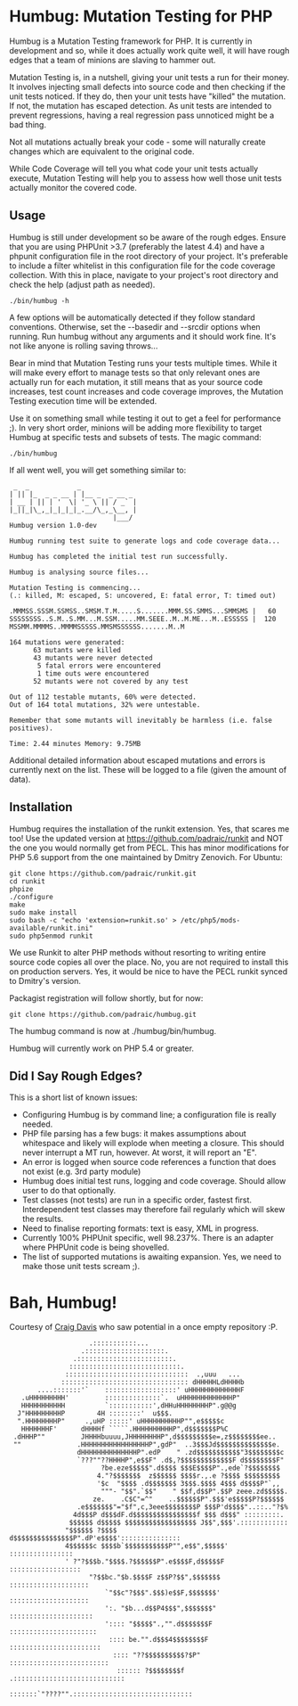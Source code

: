 Humbug: Mutation Testing for PHP
================================

Humbug is a Mutation Testing framework for PHP. It is currently in development and
so, while it does actually work quite well, it will have rough edges that a team
of minions are slaving to hammer out.

Mutation Testing is, in a nutshell, giving your unit tests a run for their money.
It involves injecting small defects into source code and then checking if the unit
tests noticed. If they do, then your unit tests have "killed" the mutation. If not,
the mutation has escaped detection. As unit tests are intended to prevent regressions,
having a real regression pass unnoticed might be a bad thing.

Not all mutations actually break your code - some will naturally create changes
which are equivalent to the original code.

While Code Coverage will tell you what code your unit tests actually execute,
Mutation Testing will help you to assess how well those unit tests actually monitor
the covered code.

Usage
-----

Humbug is still under development so be aware of the rough edges. Ensure that you are
using PHPUnit >3.7 (preferably the latest 4.4) and have a phpunit configuration file
in the root directory of your project. It's preferable to include a filter whitelist
in this configuration file for the code coverage collection. With this in place,
navigate to your project's root directory and check the help (adjust path as needed).

```
./bin/humbug -h
```

A few options will be automatically detected if they follow standard conventions.
Otherwise, set the --basedir and --srcdir options when running. Run humbug without
any arguments and it should work fine. It's not like anyone is rolling saving
throws...

Bear in mind that Mutation Testing runs your tests multiple times. While it will
make every effort to manage tests so that only relevant ones are actually run for
each mutation, it still means that as your source code increases, test count
increases and code coverage improves, the Mutation Testing execution time will
be extended.

Use it on something small while testing it out to get a feel for performance ;).
In very short order, minions will be adding more flexibility to target Humbug at
specific tests and subsets of tests. The magic command:

```
./bin/humbug
```

If all went well, you will get something similar to:

```
 _  _            _              
| || |_  _ _ __ | |__ _  _ __ _ 
| __ | || | '  \| '_ \ || / _` |
|_||_|\_,_|_|_|_|_.__/\_,_\__, |
                          |___/ 
Humbug version 1.0-dev

Humbug running test suite to generate logs and code coverage data...

Humbug has completed the initial test run successfully.

Humbug is analysing source files...

Mutation Testing is commencing...
(.: killed, M: escaped, S: uncovered, E: fatal error, T: timed out)

.MMMSS.SSSM.SSMSS..SMSM.T.M.....S.......MMM.SS.SMMS...SMMSMS |   60
SSSSSSSS..S.M..S.MM...M.SSM.....MM.SEEE..M..M.ME...M..ESSSSS |  120
MSSMM.MMMMS..MMMMSSSSS.MMSMSSSSSS.......M..M

164 mutations were generated:
      63 mutants were killed
      43 mutants were never detected
       5 fatal errors were encountered
       1 time outs were encountered
      52 mutants were not covered by any test

Out of 112 testable mutants, 60% were detected.
Out of 164 total mutations, 32% were untestable.

Remember that some mutants will inevitably be harmless (i.e. false positives).

Time: 2.44 minutes Memory: 9.75MB
```

Additional detailed information about escaped mutations and errors is currently
next on the list. These will be logged to a file (given the amount of data).

Installation
------------

Humbug requires the installation of the runkit extension. Yes, that scares me too!
Use the updated version at https://github.com/padraic/runkit and NOT the one you
would normally get from PECL. This has minor modifications for PHP 5.6 support from
the one maintained by Dmitry Zenovich. For Ubuntu:

```
git clone https://github.com/padraic/runkit.git
cd runkit
phpize
./configure
make
sudo make install
sudo bash -c "echo 'extension=runkit.so' > /etc/php5/mods-available/runkit.ini"
sudo php5enmod runkit
```

We use Runkit to alter PHP methods without resorting to writing entire source code
copies all over the place. No, you are not required to install this on production
servers. Yes, it would be nice to have the PECL runkit synced to Dmitry's version.

Packagist registration will follow shortly, but for now:

```
git clone https://github.com/padraic/humbug.git
```

The humbug command is now at ./humbug/bin/humbug.

Humbug will currently work on PHP 5.4 or greater.


Did I Say Rough Edges?
----------------------

This is a short list of known issues:

* Configuring Humbug is by command line; a configuration file is really needed.
* PHP file parsing has a few bugs: it makes assumptions about whitespace and likely will
explode when meeting a closure. This should never interrupt a MT run, however. At worst, it will report an "E".
* An error is logged when source code references a function that does not exist (e.g. 3rd party module)
* Humbug does initial test runs, logging and code coverage. Should allow user to do that optionally.
* Test classes (not tests) are run in a specific order, fastest first. Interdependent test classes may
therefore fail regularly which will skew the results.
* Need to finalise reporting formats: text is easy, XML in progress.
* Currently 100% PHPUnit specific, well 98.237%. There is an adapter where PHPUnit code is being shovelled.
* The list of supported mutations is awaiting expansion. Yes, we need to make those unit tests scream ;).



Bah, Humbug!
============

Courtesy of [Craig Davis](https://github.com/craig-davis) who saw potential in a once empty repository :P.

```
                    .:::::::::::...
                  .::::::::::::::::::::.
                .::::::::::::::::::::::::.
               ::::::::::::::::::::::::::::.
              :::::::::::::::::::::::::::::::  .,uuu   ...
             :::::::::::::::::::::::::::::::: dHHHHHLdHHHHb
       ....:::::::'`    ::::::::::::::::::' uHHHHHHHHHHHHHF
   .uHHHHHHHHH'         ::::::::::::::`.  uHHHHHHHHHHHHHP"
   HHHHHHHHHHH          `:::::::::::',dHHuHHHHHHHHP".g@@g
  J"HHHHHHHHHP        4H ::::::::'  u$$$.
  ".HHHHHHHHP"     .,uHP :::::' uHHHHHHHHHHP"",e$$$$$c
   HHHHHHHF'      dHHHHf `````.HHHHHHHHHHP",d$$$$$$$P%C
 .dHHHP""         JHHHHbuuuu,JHHHHHHHHP",d$$$$$$$$$e=,z$$$$$$$$ee..
 ""              .HHHHHHHHHHHHHHHHHP",gdP"  ..3$$$Jd$$$$$$$$$$$$$$e.
                 dHHHHHHHHHHHHHHP".edP    " .zd$$$$$$$$$$$"3$$$$$$$$c
                 `???""??HHHHP",e$$F" .d$,?$$$$$$$$$$$$$F d$$$$$$$$F"
                       ?be.eze$$$$$".d$$$$ $$$E$$$$P".,ede`?$$$$$$$$
                      4."?$$$$$$$  z$$$$$$ $$$$r.,.e ?$$$$ $$$$$$$$$
                      '$c  "$$$$ .d$$$$$$$ 3$$$.$$$$ 4$$$ d$$$$P"`,,
                       """- "$$".`$$"    " $$f,d$$P".$$P zeee.zd$$$$$.
                     ze.    .C$C"=^"    ..$$$$$$P".$$$'e$$$$$P?$$$$$$
                 .e$$$$$$$"="$f",c,3eee$$$$$$$$P $$$P'd$$$$"..::.."?$%
                4d$$$P d$$$dF.d$$$$$$$$$$$$$$$$f $$$ d$$$" :::::::::.
               $$$$$$ d$$$$$ $$$$$$$$$$$$$$$$$$ J$$",$$$'.::::::::::::
              "$$$$$$ ?$$$$ d$$$$$$$$$$$$$$$P".dP'e$$$$':::::::::::::::
              4$$$$$$c $$$$b`$$$$$$$$$$$P"",e$$",$$$$$' ::::::::::::::::
              ' ?"?$$$b."$$$$.?$$$$$$P".e$$$$F,d$$$$$F ::::::::::::::::::
                    "?$$bc."$b.$$$$F z$$P?$$",$$$$$$$ ::::::::::::::::::::
                        `"$$c"?$$$".$$$)e$$F,$$$$$$$' ::::::::::::::::::::
                        ':. "$b...d$$P4$$$",$$$$$$$" :::::::::::::::::::::
                        ':::: "$$$$$".,"".d$$$$$$$F ::::::::::::::::::::::
                         :::: be."".d$$$4$$$$$$$$F :::::::::::::::::::::::
                          :::: "??$$$$$$$$$$?$P" :::::::::::::::::::::::::
                           :::::: ?$$$$$$$$f .::::::::::::::::::::::::::::
                            :::::::`"????"".::::::::::::::::::::::::::::::
```
